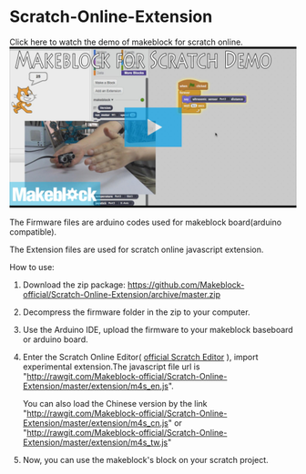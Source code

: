 Scratch-Online-Extension
========================

Click here to watch the demo of makeblock for scratch online.
[![alt text](images/video.jpg "Makeblock for Scratch Demo")](https://www.youtube.com/watch?v=R4OKdSfYP44)

The Firmware files are arduino codes used for makeblock board(arduino compatible).

The Extension files are used for scratch online javascript extension.

How to use:

1. Download the zip package: https://github.com/Makeblock-official/Scratch-Online-Extension/archive/master.zip

2. Decompress the firmware folder in the zip to your computer.

3. Use the Arduino IDE, upload the firmware to your makeblock baseboard or arduino board.

4. Enter the Scratch Online Editor( [official Scratch Editor](http://scratch.mit.edu/projects/editor/) ), import experimental extension.The javascript file url is "http://rawgit.com/Makeblock-official/Scratch-Online-Extension/master/extension/m4s_en.js".

	You can also load the Chinese version by the link "http://rawgit.com/Makeblock-official/Scratch-Online-Extension/master/extension/m4s_cn.js" or "http://rawgit.com/Makeblock-official/Scratch-Online-Extension/master/extension/m4s_tw.js"

5. Now, you can use the makeblock's block on your scratch project.